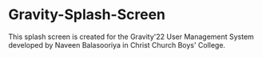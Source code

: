 # Gravity-Splash-Screen
This splash screen is created for the Gravity'22 User Management System developed by Naveen Balasooriya in Christ Church Boys' College.
